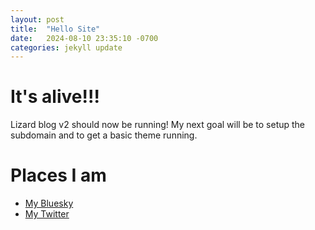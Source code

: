 ```yaml
---
layout: post
title:  "Hello Site"
date:   2024-08-10 23:35:10 -0700
categories: jekyll update
---
```

# It's alive!!!
Lizard blog v2 should now be running! My next goal will be to setup the subdomain and to get a basic theme running.

# Places I am
- [My Bluesky](https://bsky.app/profile/alizardguy.com)
- [My Twitter](https://x.com/alizardguy)